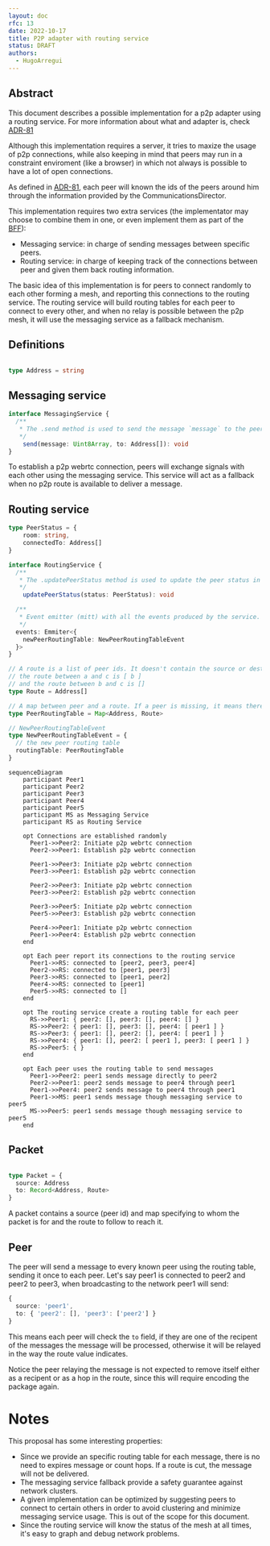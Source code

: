 ```yaml
---
layout: doc
rfc: 13
date: 2022-10-17
title: P2P adapter with routing service
status: DRAFT
authors:
  - HugoArregui
---
```


## Abstract

This document describes a possible implementation for a p2p adapter using a routing service. For more information about what and adapter is, check [ADR-81](/ADR/ADR-81-minimum-comms-transport.md)

Although this implementation requires a server, it tries to maxize the usage of p2p connections, while also keeping in mind that peers may run in a constraint enviroment (like a browser) in which not always is possible to have a lot of open connections.

As defined in [ADR-81](/ADR/ADR-81-minimum-comms-transport.md), each peer will known the ids of the peers around him through the information provided by the CommunicationsDirector.

This implementation requires two extra services (the implementator may choose to combine them in one, or even implement them as part of the [BFF](link)):

- Messaging service: in charge of sending messages between specific peers.
- Routing service: in charge of keeping track of the connections between peer and given them back routing information.

The basic idea of this implementation is for peers to connect randomly to each other forming a mesh, and reporting this connections to the routing service. The routing service will build routing tables for each peer to connect to every other, and when no relay is possible between the p2p mesh, it will use the messaging service as a fallback mechanism.

## Definitions

```typescript

type Address = string
```

## Messaging service

```typescript
interface MessagingService {
  /**
   * The .send method is used to send the message `message` to the peers provided in the `to` field.
   */
    send(message: Uint8Array, to: Address[]): void
}
```

To establish a p2p webrtc connection, peers will exchange signals with each other using the messaging service. This service will act as a fallback when no p2p route is available to deliver a message.

## Routing service

```typescript
type PeerStatus = {
    room: string,
    connectedTo: Address[]
}

interface RoutingService {
  /**
   * The .updatePeerStatus method is used to update the peer status in the service.
   */
    updatePeerStatus(status: PeerStatus): void

  /**
   * Event emitter (mitt) with all the events produced by the service.
   */
  events: Emmiter<{
    newPeerRoutingTable: NewPeerRoutingTableEvent
  }>
}

// A route is a list of peer ids. It doesn't contain the source or destination, so for example if a->b->c
// the route between a and c is [ b ]
// and the route between b and c is []
type Route = Address[]

// A map between peer and a route. If a peer is missing, it means there is no direct or indirect p2p connection to the peer, so the messaging server should be used
type PeerRoutingTable = Map<Address, Route>

// NewPeerRoutingTableEvent
type NewPeerRoutingTableEvent = {
  // the new peer routing table
  routingTable: PeerRoutingTable
}
```

```mermaid
sequenceDiagram
    participant Peer1
    participant Peer2
    participant Peer3
    participant Peer4
    participant Peer5
    participant MS as Messaging Service
    participant RS as Routing Service

    opt Connections are established randomly
      Peer1->>Peer2: Initiate p2p webrtc connection
      Peer2->>Peer1: Establish p2p webrtc connection

      Peer1->>Peer3: Initiate p2p webrtc connection
      Peer3->>Peer1: Establish p2p webrtc connection

      Peer2->>Peer3: Initiate p2p webrtc connection
      Peer3->>Peer2: Establish p2p webrtc connection

      Peer3->>Peer5: Initiate p2p webrtc connection
      Peer5->>Peer3: Establish p2p webrtc connection

      Peer4->>Peer1: Initiate p2p webrtc connection
      Peer1->>Peer4: Establish p2p webrtc connection
    end

    opt Each peer report its connections to the routing service
      Peer1->>RS: connected to [peer2, peer3, peer4]
      Peer2->>RS: connected to [peer1, peer3]
      Peer3->>RS: connected to [peer1, peer2]
      Peer4->>RS: connected to [peer1]
      Peer5->>RS: connected to []
    end
    
    opt The routing service create a routing table for each peer
      RS->>Peer1: { peer2: [], peer3: [], peer4: [] }
      RS->>Peer2: { peer1: [], peer3: [], peer4: [ peer1 ] }
      RS->>Peer3: { peer1: [], peer2: [], peer4: [ peer1 ] }
      RS->>Peer4: { peer1: [], peer2: [ peer1 ], peer3: [ peer1 ] }
      RS->>Peer5: { }
    end
    
    opt Each peer uses the routing table to send messages
      Peer1->>Peer2: peer1 sends message directly to peer2
      Peer2->>Peer1: peer2 sends message to peer4 through peer1
      Peer1->>Peer4: peer2 sends message to peer4 through peer1
      Peer1->>MS: peer1 sends message though messaging service to peer5
      MS->>Peer5: peer1 sends message though messaging service to peer5
    end
```

## Packet

```typescript

type Packet = {
  source: Address
  to: Record<Address, Route>
}
```

A packet contains a source (peer id) and map specifying to whom the packet is for and the route to follow to reach it.

## Peer

The peer will send a message to every known peer using the routing table, sending it once to each peer. Let's say peer1 is connected to peer2 and peer2 to peer3, when broadcasting to the network peer1 will send:

```typescript
{ 
  source: 'peer1', 
  to: { 'peer2': [], 'peer3': ['peer2'] }
}
```

This means each peer will check the `to` field, if they are one of the recipent of the messages the message will be processed, otherwise it will be relayed in the way the route value indicates.

Notice the peer relaying the message is not expected to remove itself either as a recipent or as a hop in the route, since this will require encoding the package again. 

# Notes

This proposal has some interesting properties:

- Since we provide an specific routing table for each message, there is no need to expires message or count hops. If a route is cut, the message will not be delivered. 
- The messaging service fallback provide a safety guarantee against network clusters.
- A given implementation can be optimized by suggesting peers to connect to certain others in order to avoid clustering and minimize messaging service usage. This is out of the scope for this document.
- Since the routing service will know the status of the mesh at all times, it's easy to graph and debug network problems. 
